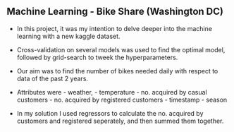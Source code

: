 ## Machine Learning - Bike Share (Washington DC)

- In this project, it was my intention to delve deeper into the machine learning with a new kaggle dataset.
- Cross-validation on several models was used to find the optimal model, followed by grid-search to tweek the hyperparameters.
- Our aim was to find the number of bikes needed daily with respect to data of the past 2 years. 
- Attributes were 
        - weather, 
        - temperature
        - no. acquired by casual customers
        - no. acquired by registered customers
        - timestamp
        - season

 - In my solution I used regressors to calculate the no. acquired by customers and registered seperately, and then summed them together.
